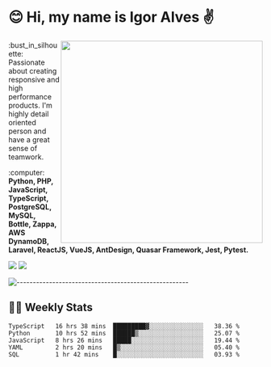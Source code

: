 # :blush: Hi, my name is Igor Alves :v:

<img src="https://github-readme-stats.vercel.app/api?username=iguit0&show_icons=true&count_private=true&theme=onedark" min-width="400px" max-width="400px" width="400px" align="right" />

<p align="left"> 
  :bust_in_silhouette: Passionate about creating responsive and high performance products.
  I'm highly detail oriented person and have a great sense of teamwork.
</p>

<p align="left">
  :computer: <strong>Python, PHP, JavaScript, TypeScript, PostgreSQL, MySQL, Bottle, Zappa, AWS DynamoDB, Laravel, ReactJS, VueJS, AntDesign, Quasar Framework, Jest, Pytest.</strong>
</p>

<p align="left">
  <a href="https://www.linkedin.com/in/igor-lucio-alves" target="_blank" rel="noopener noreferrer" alt="LinkedIn">
  <img src="https://img.shields.io/badge/LinkedIn-0077B5?style=for-the-badge&logo=linkedin&logoColor=white" /></a>

  <a href="https://t.me/iguit0" target="_blank" rel="noopener noreferrer" alt="Telegram">
  <img src="https://img.shields.io/badge/Telegram-2CA5E0?style=for-the-badge&logo=telegram&logoColor=white" /></a>
</p>

![-----------------------------------------------------](https://raw.githubusercontent.com/andreasbm/readme/master/assets/lines/aqua.png)

## :man_technologist: Weekly Stats
<!--START_SECTION:waka-->
```text
TypeScript   16 hrs 38 mins  █████████▓░░░░░░░░░░░░░░░   38.36 % 
Python       10 hrs 52 mins  ██████▒░░░░░░░░░░░░░░░░░░   25.07 % 
JavaScript   8 hrs 26 mins   █████░░░░░░░░░░░░░░░░░░░░   19.44 % 
YAML         2 hrs 20 mins   █▒░░░░░░░░░░░░░░░░░░░░░░░   05.40 % 
SQL          1 hr 42 mins    █░░░░░░░░░░░░░░░░░░░░░░░░   03.93 % 
```
<!--END_SECTION:waka-->
